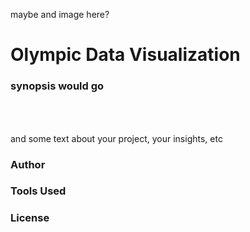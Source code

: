 maybe and image here?

# Olympic Data Visualization

### synopsis would go <header>

and some text about your project, your insights, etc

### Author

### Tools Used

### License